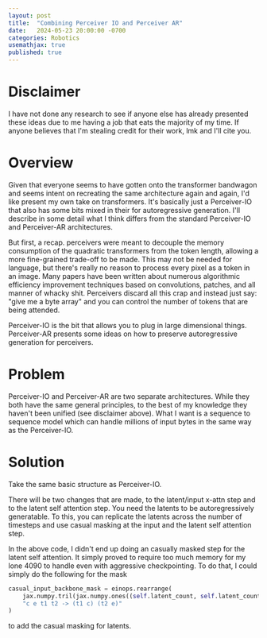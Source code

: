 ```yaml
---
layout: post
title:  "Combining Perceiver IO and Perceiver AR"
date:   2024-05-23 20:00:00 -0700
categories: Robotics
usemathjax: true
published: true
---
```


# Disclaimer
I have not done any research to see if anyone else has already presented these ideas due to me having a job that eats the majority of my time. If anyone believes that I'm stealing credit for their work, lmk and I'll cite you.

# Overview
Given that everyone seems to have gotten onto the transformer bandwagon and seems intent on recreating the same architecture again and again, I'd like present my own take on transformers. It's basically just a Perceiver-IO that also has some bits mixed in their for autoregressive generation. I'll describe in some detail what I think differs from the standard Perceiver-IO and Perceiver-AR architectures. 

But first, a recap. perceivers were meant to decouple the memory consumption of the quadratic transformers from the token length, allowing a more fine-grained trade-off to be made. This may not be needed for language, but there's really no reason to process every pixel as a token in an image. Many papers have been written about numerous algorithmic efficiency improvement techniques based on convolutions, patches, and all manner of whacky shit. Perceivers discard all this crap and instead just say: "give me a byte array" and you can control the number of tokens that are being attended. 

Perceiver-IO is the bit that allows you to plug in large dimensional things. Perceiver-AR presents some ideas on how to preserve autoregressive generation for perceivers.

# Problem
Perceiver-IO and Perceiver-AR are two separate architectures. While they both have the same general principles, to the best of my knowledge they haven't been unified (see disclaimer above). What I want is a sequence to sequence model which can handle millions of input bytes in the same way as the Perceiver-IO.

# Solution
Take the same basic structure as Perceiver-IO. 

There will be two changes that are made, to the latent/input x-attn step and to the latent self attention step. You need the latents to be autoregressively generatable. To this, you can replicate the latents across the number of timesteps and use casual masking at the input and the latent self attention step. 
<script src="https://gist.github.com/vyeevani/aee668ad21b3e4744af26305455790a1.js"></script>
In the above code, I didn't end up doing an casually masked step for the latent self attention. It simply proved to require too much memory for my lone 4090 to handle even with aggressive checkpointing. To do that, I could simply do the following for the mask
```python
casual_input_backbone_mask = einops.rearrange(
    jax.numpy.tril(jax.numpy.ones((self.latent_count, self.latent_count, timesteps, timesteps))),
    "c e t1 t2 -> (t1 c) (t2 e)"
)
```
to add the casual masking for latents.

